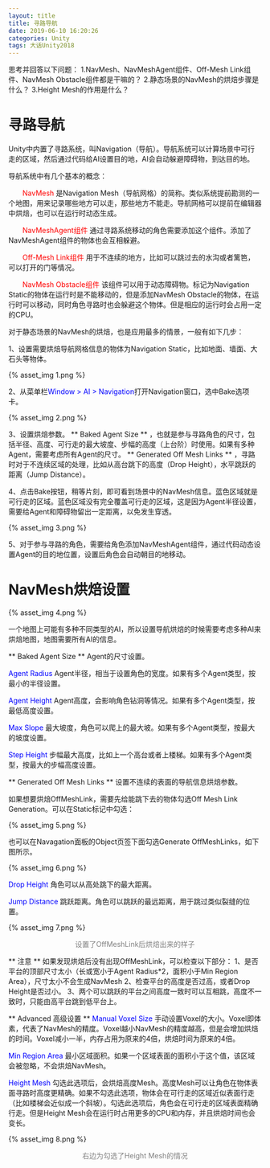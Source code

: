 ```yaml
---
layout: title
title: 寻路导航
date: 2019-06-10 16:20:26
categories: Unity
tags: 大话Unity2018
---
```

思考并回答以下问题：
1.NavMesh、NavMeshAgent组件、Off-Mesh Link组件、NavMesh Obstacle组件都是干嘛的？
2.静态场景的NavMesh的烘焙步骤是什么？
3.Height Mesh的作用是什么？

<!--more-->	  

# 寻路导航

Unity中内置了寻路系统，叫Navigation（导航）。导航系统可以计算场景中可行走的区域，然后通过代码给AI设置目的地，AI会自动躲避障碍物，到达目的地。

导航系统中有几个基本的概念：

&emsp;&emsp;<span style="color:red;">NavMesh</span> 是Navigation Mesh（导航网格）的简称。类似系统提前勘测的一个地图，用来记录哪些地方可以走，那些地方不能走。导航网格可以提前在编辑器中烘焙，也可以在运行时动态生成。

&emsp;&emsp;<span style="color:red;">NavMeshAgent组件</span> 通过寻路系统移动的角色需要添加这个组件。添加了NavMeshAgent组件的物体也会互相躲避。

&emsp;&emsp;<span style="color:red;">Off-Mesh Link组件</span> 用于不连续的地方，比如可以跳过去的水沟或者篱笆，可以打开的门等情况。

&emsp;&emsp;<span style="color:red;">NavMesh Obstacle组件</span> 该组件可以用于动态障碍物。标记为Navigation Static的物体在运行时是不能移动的，但是添加NavMesh Obstacle的物体，在运行时可以移动，同时角色寻路时也会躲避这个物体。但是相应的运行时会占用一定的CPU。


对于静态场景的NavMesh的烘焙，也是应用最多的情景，一般有如下几步：

1、设置需要烘焙导航网格信息的物体为Navigation Static，比如地面、墙面、大石头等物体。

{% asset_img 1.png %}

2、从菜单栏<span style="color:blue;">Window > AI > Navigation</span>打开Navigation窗口，选中Bake选项卡。

{% asset_img 2.png %}

3、设置烘焙参数。
** Baked Agent Size ** ，也就是参与寻路角色的尺寸，包括半径、高度、可行走的最大坡度、步幅的高度（上台阶）时使用。如果有多种Agent，需要考虑所有Agent的尺寸。
** Generated Off Mesh Links ** ，寻路时对于不连续区域的处理，比如从高台跳下的高度（Drop Height），水平跳跃的距离（Jump Distance）。

4、点击Bake按钮，稍等片刻，即可看到场景中的NavMesh信息。蓝色区域就是可行走的区域。蓝色区域没有完全覆盖可行走的区域，这是因为Agent半径设置，需要给Agent和障碍物留出一定距离，以免发生穿透。

{% asset_img 3.png %}

5、对于参与寻路的角色，需要给角色添加NavMeshAgent组件，通过代码动态设置Agent的目的地位置，设置后角色会自动朝目的地移动。


# NavMesh烘焙设置

{% asset_img 4.png %}

一个地图上可能有多种不同类型的AI，所以设置导航烘焙的时候需要考虑多种AI来烘焙地图，地图需要所有AI的信息。

** Baked Agent Size **
Agent的尺寸设置。

<span style="color:blue;">Agent Radius</span> Agent半径，相当于设置角色的宽度。如果有多个Agent类型，按最小的半径设置。

<span style="color:blue;">Agent Height</span> Agent高度，会影响角色钻洞等情况。如果有多个Agent类型，按最低高度设置。

<span style="color:blue;">Max Slope</span> 最大坡度，角色可以爬上的最大坡。如果有多个Agent类型，按最大的坡度设置。

<span style="color:blue;">Step Height</span> 步幅最大高度，比如上一个高台或者上楼梯。如果有多个Agent类型，按最大的步幅高度设置。

** Generated Off Mesh Links ** 
设置不连续的表面的导航信息烘焙参数。

如果想要烘焙OffMeshLink，需要先给能跳下去的物体勾选Off Mesh Link Generation。可以在Static标记中勾选：

{% asset_img 5.png %}

也可以在Navagation面板的Object页签下面勾选Generate OffMeshLinks，如下图所示。

{% asset_img 6.png %}

<span style="color:blue;">Drop Height</span> 角色可以从高处跳下的最大距离。

<span style="color:blue;">Jump Distance</span> 跳跃距离。角色可以跳跃的最远距离，用于跳过类似裂缝的位置。

{% asset_img 7.png %}
<center><font color="gray">设置了OffMeshLink后烘焙出来的样子</font></center>


** 注意 **
如果发现烘焙后没有出现OffMeshLink，可以检查以下部分：
1、是否平台的顶部尺寸太小（长或宽小于Agent Radius\*2，面积小于Min Region Area），尺寸太小不会生成NavMesh
2、检查平台的高度是否过高，或者Drop Height是否过小。
3、两个可以跳跃的平台之间高度一致时可以互相跳，高度不一致时，只能由高平台跳到低平台上。

** Advanced 高级设置 **
<span style="color:blue;">Manual Voxel Size</span> 手动设置Voxel的大小。Voxel即体素，代表了NavMesh的精度。Voxel越小NavMesh的精度越高，但是会增加烘焙的时间。Voxel减小一半，内存占用为原来的4倍，烘焙时间为原来的4倍。

<span style="color:blue;">Min Region Area</span> 最小区域面积。如果一个区域表面的面积小于这个值，该区域会被忽略，不会烘焙NavMesh。

<span style="color:blue;">Height Mesh</span> 勾选此选项后，会烘焙高度Mesh。高度Mesh可以让角色在物体表面寻路时高度更精确。如果不勾选此选项，物体会在可行走的区域近似表面行走（比如楼梯会近似成一个斜坡）。勾选此选项后，角色会在可行走的区域表面精确行走。但是Height Mesh会在运行时占用更多的CPU和内存，并且烘焙时间也会变长。

{% asset_img 8.png %}
<center><font color="gray">右边为勾选了Height Mesh的情况</font></center>